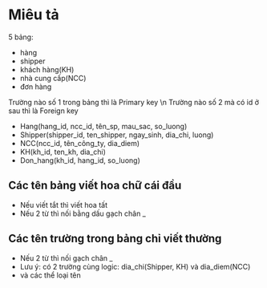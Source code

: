# Miêu tả
5 bảng: 
- hàng 
- shipper 
- khách hàng(KH) 
- nhà cung cấp(NCC)
- đơn hàng

Trường nào số 1 trong bảng thì là Primary key \n
Trường nào số 2 mà có id ở sau thì là Foreign key

* Hang(hang_id, ncc_id, tên_sp, mau_sac, so_luong)
* Shipper(shipper_id, ten_shipper, ngay_sinh, dia_chi, luong)
* NCC(ncc_id, tên_công_ty, dia_diem)
* KH(kh_id, ten_kh, dia_chi)
* Don_hang(kh_id, hang_id, so_luong)

## Các tên bảng viết hoa chữ cái đầu
- Nếu viết tắt thì viết hoa tất
- Nếu 2 từ thì nối bằng dấu gạch chân _
## Các tên trường trong bảng chỉ viết thường
- Nếu 2 từ thì nối gạch chân _ 
- Lưu ý: có 2 trường cùng logic: dia_chi(Shipper, KH) và dia_diem(NCC)
- và các thể loại tên
